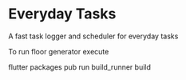 # Everyday Tasks

A fast task logger and scheduler for everyday tasks

To run floor generator execute

flutter packages pub run build_runner build

